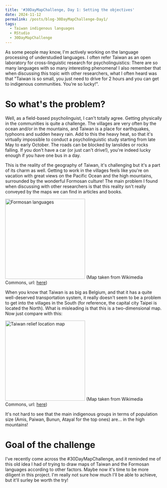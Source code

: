 ```yaml
---
title: '#30DayMapChallenge, Day 1: Setting the objectives'
date: 2024-11-12
permalink: /posts/blog-30DayMapChallenge-Day1/
tags:
  - Taiwan indigenous languages
  - RStudio
  - 30DayMapChallenge
---
```


As some people may know, I'm actively working on the language processing of understudied languages. I often refer Taiwan as an open laboratory for cross-linguistic research for psycholinguistics: There are so many languages with so many interesting phenomena! I also remember that when discussing this topic with other researchers, what I often heard was that "Taiwan is so small, you just need to drive for 2 hours and you can get to indigenous communities. You're so lucky!".

So what's the problem?
=====

Well, as a field-based psycholinguist, I can't totally agree. Getting physically in the communities is quite a challenge. The villages are very often by the ocean and/or in the mountains, and Taiwan is a place for earthquakes, typhoons and sudden heavy rain. Add to this the heavy heat, so that it's virtually impossible to conduct a psycholinguistic study starting from late May to early October. The roads can be blocked by lanslides or rocks falling. If you don't have a car (or just can't drive!), you're indeed lucky enough if you have one bus in a day.

This is the reality of the geography of Taiwan, it's challenging but it's a part of its charm as well. Getting to work in the villages feels like you're on vacation with great views on the Pacific Ocean and the high mountains, surrounded by the wonderful Formosan culture!
The main problem I found when discussing with other researchers is that this reality isn't really conveyed by the maps we can find in articles and books.

<a title="Kwamikagami at English Wikipedia, CC BY-SA 3.0 &lt;https://creativecommons.org/licenses/by-sa/3.0&gt;, via Wikimedia Commons" href="https://commons.wikimedia.org/wiki/File:Formosan_languages.png"><img width="256" alt="Formosan languages" src="https://upload.wikimedia.org/wikipedia/commons/thumb/f/f3/Formosan_languages.png/256px-Formosan_languages.png?20090111200951"></a>
(Map taken from Wikimedia Commons, url: <a href="https://commons.wikimedia.org/wiki/File:Formosan_languages.png">here</a>)

When you know that Taiwan is as big as Belgium, and that it has a quite well-deserved transportation system, it really doesn't seem to be a problem to get into the villages in the South (for reference, the capital city Taipei is located the North). What is misleading is that this is a two-dimensional map. Now just compare with this:

<a title="Ksiom, CC BY-SA 3.0 &lt;http://creativecommons.org/licenses/by-sa/3.0/&gt;, via Wikimedia Commons" href="https://commons.wikimedia.org/wiki/File:Taiwan_relief_location_map.png"><img width="256" alt="Taiwan relief location map" src="https://upload.wikimedia.org/wikipedia/commons/6/6e/Taiwan_relief_location_map.png?20081023181717"></a>
(Map taken from Wikimedia Commons, url: <a href="https://commons.wikimedia.org/wiki/File:Taiwan_relief_location_map.png">here</a>)

It's not hard to see that the main indigenous groups in terms of population size (Amis, Paiwan, Bunun, Atayal for the top ones) are... in the high mountains!

Goal of the challenge
==========
I've recently come across the #30DayMapChallenge, and it reminded me of this old idea I had of trying to draw maps of Taiwan and the Formosan languages according to other factors. Maybe now it's time to be more diligent in this project. I'm really not sure how much I'll be able to achieve, but it'll surley be worth the try!